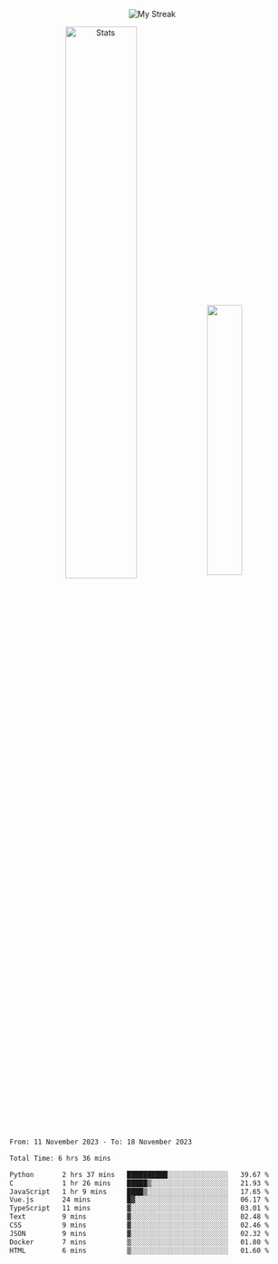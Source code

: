 <p align="center">
<picture>
  <source media="(prefers-color-scheme: dark)" srcset="http://github-readme-streak-stats.herokuapp.com?user=semolik&theme=dark&hide_border=true&background=DD272700">
  <img alt="My Streak" src="http://github-readme-streak-stats.herokuapp.com?user=semolik&hide_border=true">
</picture>
</p>
<div align="center">
  <picture>
    <source media="(prefers-color-scheme: dark)" srcset="https://github-readme-stats.vercel.app/api?username=semolik&show_icons=true&bg_color=DD272700&hide_border=true&theme=dark">
        <img alt="Stats" src="https://github-readme-stats.vercel.app/api?username=semolik&show_icons=true&bg_color=DD272700&hide_border=true" width="50%" >
  </picture>
  <sup>
  <picture>
  <source media="(prefers-color-scheme: dark)" srcset="https://github-readme-stats.vercel.app/api/top-langs/?username=semolik&layout=compact&hide_border=true&bg_color=DD272700&theme=dark">
  <img src="https://github-readme-stats.vercel.app/api/top-langs/?username=semolik&layout=compact&hide_border=true" width="35%" />
  </picture>
  </sup>
</div>
<!--START_SECTION:waka-->

```txt
From: 11 November 2023 - To: 18 November 2023

Total Time: 6 hrs 36 mins

Python       2 hrs 37 mins   ██████████░░░░░░░░░░░░░░░   39.67 %
C            1 hr 26 mins    █████▒░░░░░░░░░░░░░░░░░░░   21.93 %
JavaScript   1 hr 9 mins     ████▒░░░░░░░░░░░░░░░░░░░░   17.65 %
Vue.js       24 mins         █▓░░░░░░░░░░░░░░░░░░░░░░░   06.17 %
TypeScript   11 mins         ▓░░░░░░░░░░░░░░░░░░░░░░░░   03.01 %
Text         9 mins          ▓░░░░░░░░░░░░░░░░░░░░░░░░   02.48 %
CSS          9 mins          ▓░░░░░░░░░░░░░░░░░░░░░░░░   02.46 %
JSON         9 mins          ▓░░░░░░░░░░░░░░░░░░░░░░░░   02.32 %
Docker       7 mins          ▒░░░░░░░░░░░░░░░░░░░░░░░░   01.80 %
HTML         6 mins          ▒░░░░░░░░░░░░░░░░░░░░░░░░   01.60 %
```

<!--END_SECTION:waka-->

